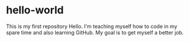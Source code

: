 # hello-world
This is my first repository
Hello. I'm teaching myself how to code in my spare time and also learning GitHub. My goal is to get myself a better job.
